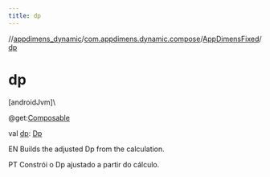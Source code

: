 ```yaml
---
title: dp
---
```

//[appdimens_dynamic](../../../index.html)/[com.appdimens.dynamic.compose](../index.html)/[AppDimensFixed](index.html)/[dp](dp.html)



# dp



[androidJvm]\




@get:[Composable](https://developer.android.com/reference/kotlin/androidx/compose/runtime/Composable.html)



val [dp](dp.html): [Dp](https://developer.android.com/reference/kotlin/androidx/compose/ui/unit/Dp.html)



EN Builds the adjusted Dp from the calculation.



PT Constrói o Dp ajustado a partir do cálculo.



